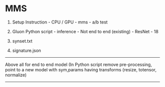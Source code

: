 # MMS

1. Setup Instruction - CPU / GPU - mms - a/b test

3. Gluon Python script - inference - Not end to end (existing) - ResNet - 18

4. synset.txt

5. signature.json


-----

Above all for end to end model (In Python script remove pre-processing, point to a new model with sym,params having transforms (resize, totensor, normalize)

-----
